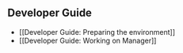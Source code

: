 ## Developer Guide

* [[Developer Guide: Preparing the  environment]]
* [[Developer Guide: Working on Manager]]
